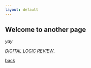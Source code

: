```yaml
---
layout: default
---
```


## Welcome to another page

_yay_

[_DIGITAL LOGIC REVIEW_](./digital-logic.html).

[back](./)
